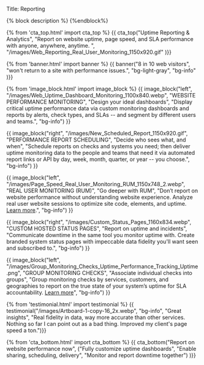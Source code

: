 Title: Reporting

{% block description %}
<meta name="description" content="Website monitoring service. Display alerts, checks, and SLA data with the industry's most customizable uptime reports and performance monitoring dashboards">
{%endblock%}

{% from 'cta_top.html' import cta_top %} 
{{ cta_top("Uptime Reporting & Analytics",
  "Report on website uptime, page speed, and SLA performance with anyone, anywhere, anytime. ",
  "/images/Web_Reporting_Real_User_Monitoring_1150x920.gif"
)}}


{% from 'banner.html' import banner %} 
{{ banner("<span class='text-info'>8</span> in <span class='text-info'>10</span> web visitors",
  "won't return to a site with performance issues.",
  "bg-light-gray",
  "bg-info"
)}}


{% from 'image_block.html' import image_block %}
{{ image_block("left", "/images/Web_Uptime_Dashboard_Monitoring_1100x840.webp",
"WEBSITE PERFORMANCE MONITORING",
"Design your ideal dashboards",
"Display critical uptime performance data via custom monitoring dashboards and reports by alerts, check types, and SLAs -- and segment by different users and teams.",
"bg-info") }}

{{ image_block("right", "/images/New_Scheduled_Report_1150x920.gif",
"PERFORMANCE REPORT SCHEDULING",
"Decide who sees what, and when",
"Schedule reports on checks and systems you need; then deliver uptime monitoring data to the people and teams that need it via automated report links or API by day, week, month, quarter, or year -- you choose.",
"bg-info") }}

{{ image_block("left", "/images/Page_Speed_Real_User_Monitoring_RUM_1150x748_2.webp",
"REAL USER MONITORING (RUM)",
"Go deeper with RUM",
"Don’t report on website performance without understanding website experience. Analyze real user website sessions to optimize site code, elements, and uptime. <a href='/real-user-monitoring' target='_blank'>Learn more</a>.",
"bg-info") }}

{{ image_block("right", "/images/Custom_Status_Pages_1160x834.webp",
"CUSTOM HOSTED STATUS PAGES",
"Report on uptime and incidents",
"Communicate downtime in the same tool you monitor uptime with. Create branded system status pages with impeccable data fidelity you'll want seen and subscribed to.",
"bg-info") }}

{{ image_block("left", "/images/Group_Monitoring_Checks_Uptime_Performance_Tracking_Uptime.png",
"GROUP MONITORING CHECKS",
"Associate individual checks into groups",
"Group monitoring checks by services, customers, and geographies to report on the true state of your system’s uptime for SLA accountability. <a href='/group-checks' target='_blank'>Learn more</a>",
"bg-info") }}


{% from 'testimonial.html' import testimonial %}
{{ testimonial("/images/Artboard-1-copy-16_2x.webp",
  "bg-info",
  "Great insights",
  "Real fidelity in data, way more accurate than other services. Nothing so far I can point out as a bad thing. Improved my client's page speed a ton.")}}


{% from 'cta_bottom.html' import cta_bottom %} 
{{ cta_bottom("Report on website performance now",
  ("Fully customize uptime dashboards", 
  "Enable sharing, scheduling, delivery",
  "Monitor and report downtime together")
  )}}
